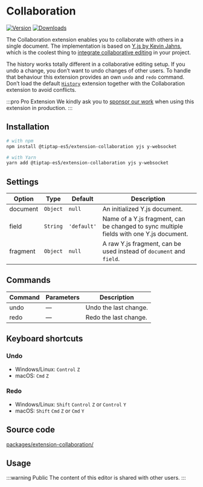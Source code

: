 # Collaboration

[![Version](https://img.shields.io/npm/v/@tiptap-es5/extension-collaboration.svg?label=version)](https://www.npmjs.com/package/@tiptap-es5/extension-collaboration)
[![Downloads](https://img.shields.io/npm/dm/@tiptap-es5/extension-collaboration.svg)](https://npmcharts.com/compare/@tiptap-es5/extension-collaboration?minimal=true)

The Collaboration extension enables you to collaborate with others in a single document. The implementation is based on [Y.js by Kevin Jahns](https://github.com/yjs/yjs), which is the coolest thing to [integrate collaborative editing](/guide/collaborative-editing) in your project.

The history works totally different in a collaborative editing setup. If you undo a change, you don’t want to undo changes of other users. To handle that behaviour this extension provides an own `undo` and `redo` command. Don’t load the default [`History`](/api/extensions/history) extension together with the Collaboration extension to avoid conflicts.

:::pro Pro Extension
We kindly ask you to [sponsor our work](/sponsor) when using this extension in production.
:::

## Installation

```bash
# with npm
npm install @tiptap-es5/extension-collaboration yjs y-websocket

# with Yarn
yarn add @tiptap-es5/extension-collaboration yjs y-websocket
```

## Settings

| Option   | Type     | Default     | Description                                                                             |
| -------- | -------- | ----------- | --------------------------------------------------------------------------------------- |
| document | `Object` | `null`      | An initialized Y.js document.                                                           |
| field    | `String` | `'default'` | Name of a Y.js fragment, can be changed to sync multiple fields with one Y.js document. |
| fragment | `Object` | `null`      | A raw Y.js fragment, can be used instead of `document` and `field`.                     |

## Commands

| Command | Parameters | Description           |
| ------- | ---------- | --------------------- |
| undo    | —          | Undo the last change. |
| redo    | —          | Redo the last change. |

## Keyboard shortcuts

### Undo

- Windows/Linux: `Control`&nbsp;`Z`
- macOS: `Cmd`&nbsp;`Z`

### Redo

- Windows/Linux: `Shift`&nbsp;`Control`&nbsp;`Z` or `Control`&nbsp;`Y`
- macOS: `Shift`&nbsp;`Cmd`&nbsp;`Z` or `Cmd`&nbsp;`Y`

## Source code

[packages/extension-collaboration/](https://github.com/ueberdosis/tiptap/blob/main/packages/extension-collaboration/)

## Usage

:::warning Public
The content of this editor is shared with other users.
:::
<demo name="Extensions/Collaboration" hide-source />
<demo name="Extensions/Collaboration" highlight="10,27-28,35-37,44" />
